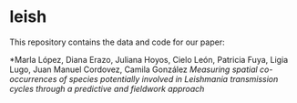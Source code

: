# leish

This repository contains the data and code for our paper:

*Marla López, Diana Erazo, Juliana Hoyos, Cielo León, Patricia Fuya, Ligia Lugo, Juan Manuel Cordovez, Camila González *Measuring spatial co-occurrences of species potentially involved in Leishmania transmission cycles through a predictive and fieldwork approach*
 
 
